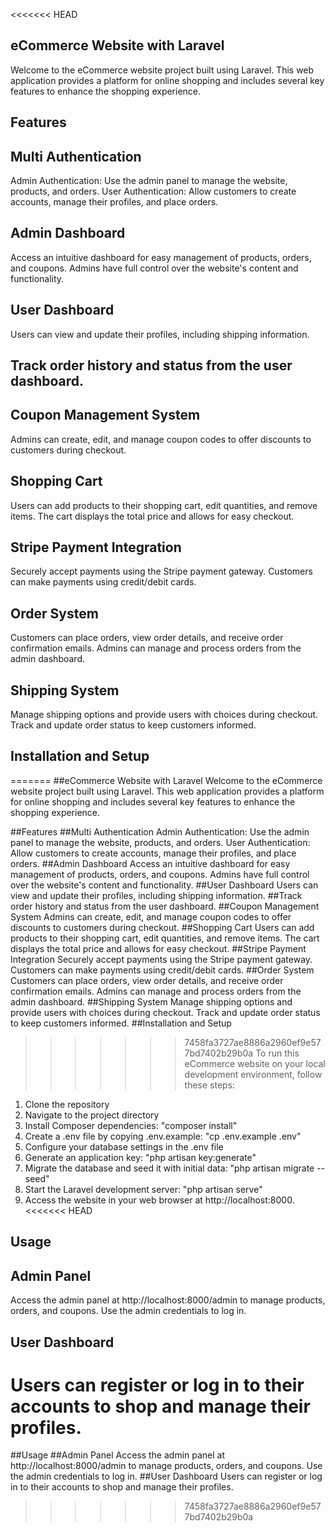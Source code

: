 <<<<<<< HEAD
## eCommerce Website with Laravel
Welcome to the eCommerce website project built using Laravel. This web application provides a platform for online shopping and includes several key features to enhance the shopping experience.

## Features
## Multi Authentication
Admin Authentication: Use the admin panel to manage the website, products, and orders.
User Authentication: Allow customers to create accounts, manage their profiles, and place orders.
## Admin Dashboard
Access an intuitive dashboard for easy management of products, orders, and coupons.
Admins have full control over the website's content and functionality.
## User Dashboard
Users can view and update their profiles, including shipping information.
## Track order history and status from the user dashboard.
## Coupon Management System
Admins can create, edit, and manage coupon codes to offer discounts to customers during checkout.
## Shopping Cart
Users can add products to their shopping cart, edit quantities, and remove items.
The cart displays the total price and allows for easy checkout.
## Stripe Payment Integration
Securely accept payments using the Stripe payment gateway.
Customers can make payments using credit/debit cards.
## Order System
Customers can place orders, view order details, and receive order confirmation emails.
Admins can manage and process orders from the admin dashboard.
## Shipping System
Manage shipping options and provide users with choices during checkout.
Track and update order status to keep customers informed.
## Installation and Setup
=======
##eCommerce Website with Laravel
Welcome to the eCommerce website project built using Laravel. This web application provides a platform for online shopping and includes several key features to enhance the shopping experience.

##Features
##Multi Authentication
Admin Authentication: Use the admin panel to manage the website, products, and orders.
User Authentication: Allow customers to create accounts, manage their profiles, and place orders.
##Admin Dashboard
Access an intuitive dashboard for easy management of products, orders, and coupons.
Admins have full control over the website's content and functionality.
##User Dashboard
Users can view and update their profiles, including shipping information.
##Track order history and status from the user dashboard.
##Coupon Management System
Admins can create, edit, and manage coupon codes to offer discounts to customers during checkout.
##Shopping Cart
Users can add products to their shopping cart, edit quantities, and remove items.
The cart displays the total price and allows for easy checkout.
##Stripe Payment Integration
Securely accept payments using the Stripe payment gateway.
Customers can make payments using credit/debit cards.
##Order System
Customers can place orders, view order details, and receive order confirmation emails.
Admins can manage and process orders from the admin dashboard.
##Shipping System
Manage shipping options and provide users with choices during checkout.
Track and update order status to keep customers informed.
##Installation and Setup
>>>>>>> 7458fa3727ae8886a2960ef9e577bd7402b29b0a
To run this eCommerce website on your local development environment, follow these steps:
1. Clone the repository
2. Navigate to the project directory
3. Install Composer dependencies: "composer install"
4. Create a .env file by copying .env.example: "cp .env.example .env"
5. Configure your database settings in the .env file
6. Generate an application key: "php artisan key:generate"
7. Migrate the database and seed it with initial data: "php artisan migrate --seed"
8. Start the Laravel development server: "php artisan serve"
9. Access the website in your web browser at http://localhost:8000.
<<<<<<< HEAD

## Usage
## Admin Panel
Access the admin panel at http://localhost:8000/admin to manage products, orders, and coupons. Use the admin credentials to log in.
## User Dashboard
Users can register or log in to their accounts to shop and manage their profiles.
=======
##Usage
##Admin Panel
Access the admin panel at http://localhost:8000/admin to manage products, orders, and coupons. Use the admin credentials to log in.
##User Dashboard
Users can register or log in to their accounts to shop and manage their profiles.
>>>>>>> 7458fa3727ae8886a2960ef9e577bd7402b29b0a
